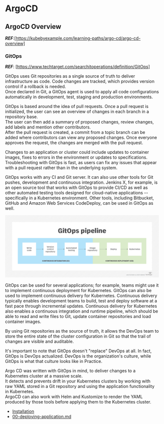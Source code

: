 # ArgoCD

## ArgoCD Overview
***REF***:[https://kubebyexample.com/learning-paths/argo-cd/argo-cd-overview]

### GitOps

***REF***: [https://www.techtarget.com/searchitoperations/definition/GitOps]

GitOps uses Git repositories as a single source of truth to deliver infrastructure as code.
Code changes are tracked, which provides version control if a rollback is needed.  
Once declared in Git, a GitOps agent is used to apply all code configurations automatically in development, test, staging and production environments.

GitOps is based around the idea of pull requests. Once a pull request is initialized, the user can see an overview of changes in each branch in a repository base.  
The user can then add a summary of proposed changes, review changes, add labels and mention other contributors.  
After the pull request is created, a commit from a topic branch can be added where contributors can view any proposed changes. Once everyone approves the request, the changes are merged with the pull request.

Changes to an application or cluster could include updates to container images, fixes to errors in the environment or updates to specifications. 
Troubleshooting with GitOps is fast, as users can fix any issues that appear with a pull request rather than in the underlying system.

GitOps works with any CI and Git server. It can also use other tools for Git pushes, development and continuous integration. Jenkins X, for example, is an open source tool that works with GitOps to provide CI/CD as well as other automated testing tools designed for cloud-native applications -- specifically in a Kubernetes environment. Other tools, including Bitbucket, GitHub and Amazon Web Services CodeDeploy, can be used in GitOps as well.

![GitOps pipeline](../../doc/whatis-gitops_pipeline-f.png)


GitOps can be used for several applications; for example, teams might use it to implement continuous deployment for Kubernetes.
GitOps can also be used to implement continuous delivery for Kubernetes. 
Continuous delivery typically enables development teams to build, test and deploy software at a fast pace through incremental updates. 
Continuous delivery for Kubernetes also enables a continuous integration and runtime pipeline, which should be able to read and write files to Git, update container repositories and load container images.

By using Git repositories as the source of truth, it allows the DevOps team to store the entire state of the cluster configuration in Git so that the trail of changes are visible and auditable.

It's important to note that GitOps doesn't "replace" DevOps at all. In fact, GitOps is DevOps actualized. DevOps is the organization's culture, while GitOps is what that culture looks like in Practice.

Argo CD was written with GitOps in mind, to deliver changes to a Kubernetes cluster at a massive scale.  
It detects and prevents drift in your Kubernetes clusters by working with raw YAML stored in a Git repository and using the application functionality in Kubernetes.  
ArgoCD can also work with Helm and Kustomize to render the YAML produced by those tools before applying them to the Kubernetes cluster.  

* [Installation](./Installation.md)
* [00-deploying-application.md](./00-deploying-application/REAME.md)
